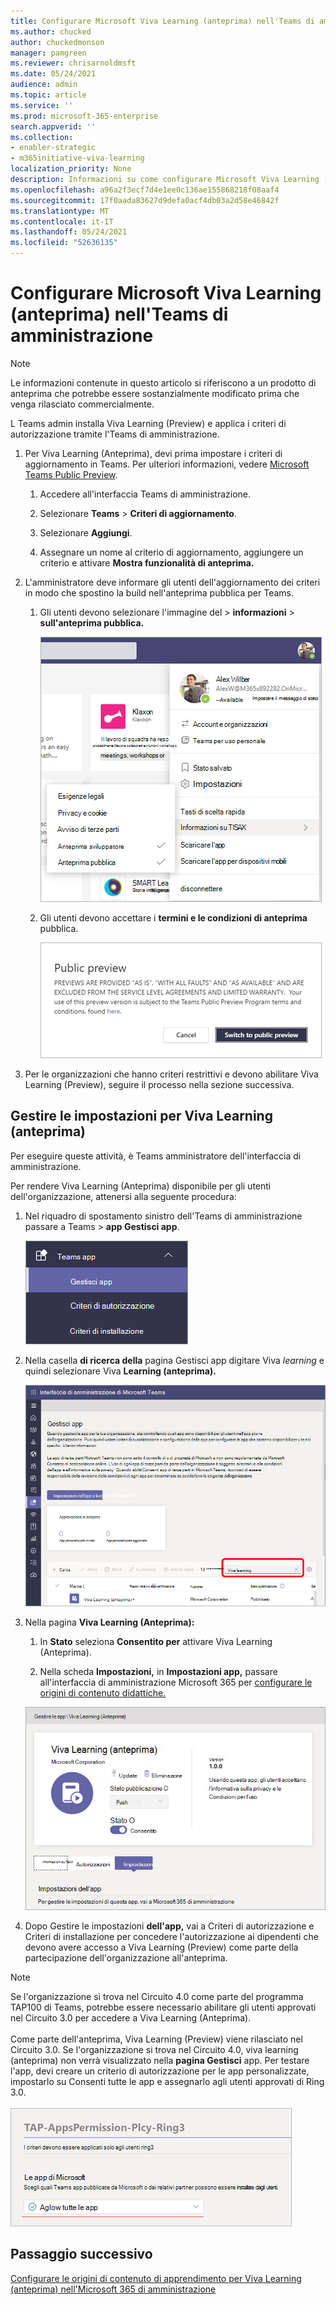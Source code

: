 ```yaml
---
title: Configurare Microsoft Viva Learning (anteprima) nell'Teams di amministrazione
ms.author: chucked
author: chuckedmonson
manager: pamgreen
ms.reviewer: chrisarnoldmsft
ms.date: 05/24/2021
audience: admin
ms.topic: article
ms.service: ''
ms.prod: microsoft-365-enterprise
search.appverid: ''
ms.collection:
- enabler-strategic
- m365initiative-viva-learning
localization_priority: None
description: Informazioni su come configurare Microsoft Viva Learning (Anteprima) nell'Teams di amministrazione.
ms.openlocfilehash: a96a2f3ecf7d4e1ee0c136ae155868218f08aaf4
ms.sourcegitcommit: 17f0aada83627d9defa0acf4db03a2d58e46842f
ms.translationtype: MT
ms.contentlocale: it-IT
ms.lasthandoff: 05/24/2021
ms.locfileid: "52636135"
---
```

# <a name="set-up-microsoft-viva-learning-preview-in-the-teams-admin-center"></a>Configurare Microsoft Viva Learning (anteprima) nell'Teams di amministrazione

> [!NOTE]
> Le informazioni contenute in questo articolo si riferiscono a un prodotto di anteprima che potrebbe essere sostanzialmente modificato prima che venga rilasciato commercialmente. 

L Teams admin installa Viva Learning (Preview) e applica i criteri di autorizzazione tramite l'Teams di amministrazione.

1. Per Viva Learning (Anteprima), devi prima impostare i criteri di aggiornamento in Teams. Per ulteriori informazioni, vedere [Microsoft Teams Public Preview](/MicrosoftTeams/public-preview-doc-updates).

    1. Accedere all'interfaccia Teams di amministrazione.

    2. Selezionare **Teams**  >  **Criteri di aggiornamento**.

    3. Selezionare **Aggiungi**. 

    4. Assegnare un nome al criterio di aggiornamento, aggiungere un criterio e attivare **Mostra funzionalità di anteprima.**

2. L'amministratore deve informare gli utenti dell'aggiornamento dei criteri in modo che spostino la build nell'anteprima pubblica per Teams. 

    1. Gli utenti devono selezionare l'immagine del > **informazioni**  >  **sull'anteprima pubblica.**
   
        ![Spostamento superiore nell'Teams che mostra il profilo dell'utente](../media/learning/learning-app-select-profile-teams.png)
    
    2. Gli utenti devono accettare i **termini e le condizioni di anteprima** pubblica.

        ![Passare alla build di anteprima pubblica](../media/learning/learning-app-switch-to-public-preview.png)
 
3. Per le organizzazioni che hanno criteri restrittivi e devono abilitare Viva Learning (Preview), seguire il processo nella sezione successiva.

## <a name="manage-settings-for-viva-learning-preview"></a>Gestire le impostazioni per Viva Learning (anteprima)

Per eseguire queste attività, è Teams amministratore dell'interfaccia di amministrazione.

Per rendere Viva Learning (Anteprima) disponibile per gli utenti dell'organizzazione, attenersi alla seguente procedura:

1. Nel riquadro di spostamento sinistro dell'Teams di amministrazione passare a Teams  >  **app Gestisci app**.

   ![Spostamento a sinistra nell'Teams di amministrazione che mostra le Teams app e la sezione Gestisci app.](../media/learning/learning-app-teams-manage-apps-nav.png)

2. Nella casella **di ricerca della** pagina Gestisci app digitare Viva *learning* e quindi selezionare Viva **Learning (anteprima).**

   ![Pagina Gestisci app nell'interfaccia Teams di amministrazione che mostra la casella di ricerca.](../media/learning/learning-app-teams-manage-apps-page.png)

3. Nella pagina **Viva Learning (Anteprima):**

   1. In **Stato** seleziona **Consentito per** attivare Viva Learning (Anteprima).

   2. Nella scheda **Impostazioni,** in **Impostazioni app,** passare all'interfaccia di amministrazione Microsoft 365 per [configurare le origini di contenuto didattiche.](content-sources-365-admin-center.md)

   ![Pagina Di apprendimento nell'Teams di amministrazione che mostra la sezione Impostazioni stato e app.](../media/learning/learning-app-teams-learning-page.png)

4. Dopo Gestire le impostazioni   **dell'app,** vai a Criteri di autorizzazione e Criteri di installazione per concedere l'autorizzazione ai dipendenti che devono avere accesso a Viva Learning (Preview) come parte della partecipazione dell'organizzazione all'anteprima.

> [!NOTE]
>  Se l'organizzazione si trova nel Circuito 4.0 come parte del programma TAP100 di Teams, potrebbe essere necessario abilitare gli utenti approvati nel Circuito 3.0 per accedere a Viva Learning (Anteprima). <br><br>Come parte dell'anteprima, Viva Learning (Preview) viene rilasciato nel Circuito 3.0. Se l'organizzazione si trova nel Circuito 4.0, viva learning (anteprima) non verrà visualizzato nella **pagina Gestisci** app. Per testare l'app, devi creare un criterio di autorizzazione per le app personalizzate, impostarlo su Consenti tutte le app e assegnarlo agli utenti approvati di Ring 3.0. <br><br>   ![Tap-AppsPermission-Plcy page showing Allow all apps selected.](../media/learning/learning-app-tap-appspermission-plcy.png)

## <a name="next-step"></a>Passaggio successivo

[Configurare le origini di contenuto di apprendimento per Viva Learning (anteprima) nell'Microsoft 365 di amministrazione](content-sources-365-admin-center.md)
